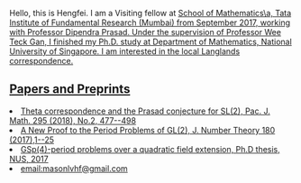 Hello, this is Hengfei. I am a Visiting fellow at <a href="math.tifr.res.in">School of Mathematics\a, Tata Institute of Fundamental Research (Mumbai) from September 2017, working with Professor <a href="math.tifr.res.in/~dprasad">Dipendra Prasad. Under the supervision of Professor Wee Teck Gan, I finished my Ph.D. study at Department of Mathematics, National University of Singapore. I am interested in the local Langlands correspondence.
  



## Papers and Preprints
<li> <a href="https://msp.org/pjm/2018/295-2/p12.xhtml">Theta correspondence and the Prasad conjecture for SL(2), Pac. J. Math. 295 (2018), No.2, 477--498
<li><a href="https://doi.org/10.1016/j.jnt.2017.03.010">A New Proof to the Period Problems of GL(2), J. Number Theory 180 (2017),1--25
<li><a href="http://scholarbank.nus.sg/handle/10635/135863">GSp(4)-period problems over a quadratic field extension, Ph.D thesis, NUS, 2017
<li><a href="mailto:masonlvhf at gmail dot com">email:masonlvhf@gmail.com

